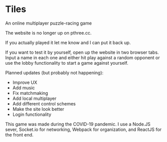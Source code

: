 # Tiles
An online multiplayer puzzle-racing game 

The website is no longer up on pthree.cc.

If you actually played it let me know and I can put it back up.

If you want to test it by yourself, open up the website in two browser tabs. Input a name
in each one and either hit play against a random opponent or use the lobby functionality to
start a game against yourself. 

Planned updates (but probably not happening):
- Improve UX
- Add music
- Fix matchmaking
- Add local multiplayer
- Add different control schemes
- Make the site look better
- Login functionality

This game was made during the COVID-19 pandemic. I use a Node.JS sever, Socket.io for networking, Webpack for organization, and ReactJS for the front end.

